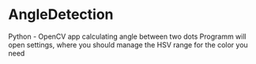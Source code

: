 # AngleDetection
Python - OpenCV app calculating angle between two dots
Programm will open settings, where you should manage the HSV range for the color you need

